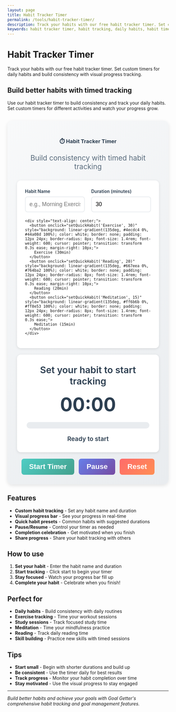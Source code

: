 ```yaml
---
layout: page
title: Habit Tracker Timer
permalink: /tools/habit-tracker-timer/
description: Track your habits with our free habit tracker timer. Set custom timers for daily habits and build consistency with visual progress tracking.
keywords: habit tracker timer, habit tracking, daily habits, habit timer, habit building, consistency tracker
---
```


# Habit Tracker Timer

Track your habits with our free habit tracker timer. Set custom timers for daily habits and build consistency with visual progress tracking.

## Build better habits with timed tracking

Use our habit tracker timer to build consistency and track your daily habits. Set custom timers for different activities and watch your progress grow.

<div class="calculator-container" style="background: linear-gradient(135deg, #f8f9fa 0%, #e9ecef 100%); padding: 30px; border-radius: 16px; margin: 30px 0; box-shadow: 0 4px 12px rgba(0,0,0,0.1);">
  <div class="calculator-header" style="text-align: center; margin-bottom: 30px;">
    <h3 style="color: #2c3e50; margin-bottom: 10px;">⏱️ Habit Tracker Timer</h3>
    <p style="color: #5a6c7d; font-size: 1.4rem;">Build consistency with timed habit tracking</p>
  </div>
  
  <div class="calculator-inputs" style="background: white; padding: 25px; border-radius: 12px; box-shadow: 0 2px 8px rgba(0,0,0,0.1); margin-bottom: 20px;">
    <div style="display: grid; grid-template-columns: 1fr 1fr; gap: 20px; margin-bottom: 20px;">
      <div>
        <label for="habitName" style="display: block; font-weight: 600; color: #2c3e50; margin-bottom: 8px;">Habit Name</label>
        <input type="text" id="habitName" placeholder="e.g., Morning Exercise" style="width: 100%; padding: 12px; border: 2px solid #e9ecef; border-radius: 8px; font-size: 1.1rem; transition: border-color 0.3s ease;" onchange="updateHabitDisplay()">
      </div>
      <div>
        <label for="habitDuration" style="display: block; font-weight: 600; color: #2c3e50; margin-bottom: 8px;">Duration (minutes)</label>
        <input type="number" id="habitDuration" min="1" max="1440" value="30" style="width: 100%; padding: 12px; border: 2px solid #e9ecef; border-radius: 8px; font-size: 1.1rem; transition: border-color 0.3s ease;" onchange="updateHabitDisplay()">
      </div>
    </div>
    
    <div style="text-align: center;">
      <button onclick="setQuickHabit('Exercise', 30)" style="background: linear-gradient(135deg, #4ecdc4 0%, #44a08d 100%); color: white; border: none; padding: 12px 24px; border-radius: 8px; font-size: 1.4rem; font-weight: 600; cursor: pointer; transition: transform 0.3s ease; margin-right: 10px;">
        Exercise (30min)
      </button>
      <button onclick="setQuickHabit('Reading', 20)" style="background: linear-gradient(135deg, #667eea 0%, #764ba2 100%); color: white; border: none; padding: 12px 24px; border-radius: 8px; font-size: 1.4rem; font-weight: 600; cursor: pointer; transition: transform 0.3s ease; margin-right: 10px;">
        Reading (20min)
      </button>
      <button onclick="setQuickHabit('Meditation', 15)" style="background: linear-gradient(135deg, #ff6b6b 0%, #ff8e53 100%); color: white; border: none; padding: 12px 24px; border-radius: 8px; font-size: 1.4rem; font-weight: 600; cursor: pointer; transition: transform 0.3s ease;">
        Meditation (15min)
      </button>
    </div>
  </div>
  
  <div class="timer-display" style="text-align: center; padding: 30px; background: white; border-radius: 12px; box-shadow: 0 2px 8px rgba(0,0,0,0.1); margin-bottom: 20px;">
    <div id="habitDisplay" style="font-size: 1.8rem; font-weight: 600; color: #2c3e50; margin-bottom: 20px;">
      Set your habit to start tracking
    </div>
    <div id="timerDisplay" style="font-size: 3.6rem; font-weight: 700; color: #2c3e50; margin-bottom: 20px;">
      00:00
    </div>
    <div id="progressBar" style="background: #e9ecef; border-radius: 10px; height: 20px; margin-bottom: 20px; overflow: hidden;">
      <div id="progressFill" style="background: linear-gradient(135deg, #667eea 0%, #764ba2 100%); height: 100%; width: 0%; transition: width 0.3s ease;"></div>
    </div>
    <div id="progressText" style="font-size: 1.2rem; font-weight: 600; color: #2c3e50;">
      Ready to start
    </div>
  </div>
  
  <div class="calculator-actions" style="text-align: center;">
    <button onclick="startTimer()" id="startBtn" style="background: linear-gradient(135deg, #4ecdc4 0%, #44a08d 100%); color: white; border: none; padding: 12px 24px; border-radius: 8px; font-size: 1.4rem; font-weight: 600; cursor: pointer; margin-right: 10px;">
      Start Timer
    </button>
    <button onclick="pauseTimer()" id="pauseBtn" style="background: linear-gradient(135deg, #667eea 0%, #764ba2 100%); color: white; border: none; padding: 12px 24px; border-radius: 8px; font-size: 1.4rem; font-weight: 600; cursor: pointer; margin-right: 10px;">
      Pause
    </button>
    <button onclick="resetTimer()" style="background: linear-gradient(135deg, #ff6b6b 0%, #ff8e53 100%); color: white; border: none; padding: 12px 24px; border-radius: 8px; font-size: 1.4rem; font-weight: 600; cursor: pointer;">
      Reset
    </button>
  </div>
</div>

<script>
let timerInterval;
let isRunning = false;
let isPaused = false;
let timeRemaining = 0;
let totalTime = 0;

function updateHabitDisplay() {
  const habitName = document.getElementById('habitName').value || 'Your Habit';
  const duration = document.getElementById('habitDuration').value || 30;
  document.getElementById('habitDisplay').innerHTML = `Tracking: <strong>${habitName}</strong> (${duration} minutes)`;
}

function setQuickHabit(name, duration) {
  document.getElementById('habitName').value = name;
  document.getElementById('habitDuration').value = duration;
  updateHabitDisplay();
  resetTimer();
}

function startTimer() {
  if (isRunning && !isPaused) return;
  
  const duration = parseInt(document.getElementById('habitDuration').value) || 30;
  
  if (!isPaused) {
    totalTime = duration * 60; // Convert to seconds
    timeRemaining = totalTime;
  }
  
  isRunning = true;
  isPaused = false;
  
  document.getElementById('startBtn').textContent = 'Running...';
  document.getElementById('startBtn').disabled = true;
  document.getElementById('pauseBtn').disabled = false;
  
  timerInterval = setInterval(updateTimer, 1000);
  updateTimer();
}

function pauseTimer() {
  if (!isRunning) return;
  
  isPaused = !isPaused;
  
  if (isPaused) {
    clearInterval(timerInterval);
    document.getElementById('pauseBtn').textContent = 'Resume';
    document.getElementById('startBtn').textContent = 'Resume';
    document.getElementById('startBtn').disabled = false;
  } else {
    timerInterval = setInterval(updateTimer, 1000);
    document.getElementById('pauseBtn').textContent = 'Pause';
    document.getElementById('startBtn').textContent = 'Running...';
    document.getElementById('startBtn').disabled = true;
  }
}

function resetTimer() {
  clearInterval(timerInterval);
  isRunning = false;
  isPaused = false;
  timeRemaining = 0;
  totalTime = 0;
  
  document.getElementById('timerDisplay').textContent = '00:00';
  document.getElementById('progressFill').style.width = '0%';
  document.getElementById('progressText').textContent = 'Ready to start';
  document.getElementById('startBtn').textContent = 'Start Timer';
  document.getElementById('startBtn').disabled = false;
  document.getElementById('pauseBtn').textContent = 'Pause';
  document.getElementById('pauseBtn').disabled = true;
}

function updateTimer() {
  if (timeRemaining <= 0) {
    // Timer completed
    clearInterval(timerInterval);
    isRunning = false;
    isPaused = false;
    
    document.getElementById('timerDisplay').textContent = '00:00';
    document.getElementById('progressFill').style.width = '100%';
    document.getElementById('progressText').innerHTML = '🎉 <strong>Habit completed!</strong>';
    document.getElementById('startBtn').textContent = 'Start Timer';
    document.getElementById('startBtn').disabled = false;
    document.getElementById('pauseBtn').disabled = true;
    
    // Show completion message
    alert('Great job! You completed your habit session!');
    return;
  }
  
  const minutes = Math.floor(timeRemaining / 60);
  const seconds = timeRemaining % 60;
  const displayTime = `${minutes.toString().padStart(2, '0')}:${seconds.toString().padStart(2, '0')}`;
  
  document.getElementById('timerDisplay').textContent = displayTime;
  
  // Update progress
  const progress = ((totalTime - timeRemaining) / totalTime) * 100;
  document.getElementById('progressFill').style.width = `${progress}%`;
  document.getElementById('progressText').textContent = `${Math.round(progress)}% complete`;
  
  timeRemaining--;
}

function shareProgress() {
  const habitName = document.getElementById('habitName').value || 'My Habit';
  const duration = document.getElementById('habitDuration').value || 30;
  
  const shareText = `I'm tracking my "${habitName}" habit for ${duration} minutes! Join me in building better habits: ${window.location.href}`;
  
  if (navigator.share) {
    navigator.share({
      title: 'Habit Tracker Timer',
      text: shareText,
      url: window.location.href
    });
  } else {
    navigator.clipboard.writeText(shareText).then(() => {
      alert('Progress shared to clipboard!');
    });
  }
}

// Initialize
document.addEventListener('DOMContentLoaded', function() {
  updateHabitDisplay();
  document.getElementById('pauseBtn').disabled = true;
});
</script>

## Features

- **Custom habit tracking** - Set any habit name and duration
- **Visual progress bar** - See your progress in real-time
- **Quick habit presets** - Common habits with suggested durations
- **Pause/Resume** - Control your timer as needed
- **Completion celebration** - Get motivated when you finish
- **Share progress** - Share your habit tracking with others

## How to use

1. **Set your habit** - Enter the habit name and duration
2. **Start tracking** - Click start to begin your timer
3. **Stay focused** - Watch your progress bar fill up
4. **Complete your habit** - Celebrate when you finish!

## Perfect for

- **Daily habits** - Build consistency with daily routines
- **Exercise tracking** - Time your workout sessions
- **Study sessions** - Track focused study time
- **Meditation** - Time your mindfulness practice
- **Reading** - Track daily reading time
- **Skill building** - Practice new skills with timed sessions

## Tips

- **Start small** - Begin with shorter durations and build up
- **Be consistent** - Use the timer daily for best results
- **Track progress** - Monitor your habit completion over time
- **Stay motivated** - Use the visual progress to stay engaged

---

*Build better habits and achieve your goals with Goal Getter's comprehensive habit tracking and goal management features.*